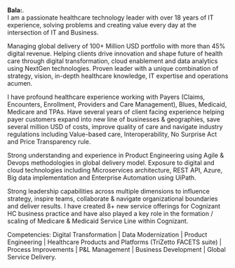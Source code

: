 
**Bala:**.  
I am a passionate healthcare technology leader with over 18 years of IT experience, solving problems and creating value every day at the intersection of IT and Business.   

Managing global delivery of 100+ Million USD portfolio with more than 45% digital revenue. Helping clients drive innovation and shape future of health care through digital transformation, cloud enablement and data analytics using NextGen technologies. Proven leader with a unique combination of strategy, vision, in-depth healthcare knowledge, IT expertise and operations acumen.  

I have profound healthcare experience working with Payers (Claims, Encounters, Enrollment, Providers and Care Management), Blues, Medicaid, Medicare and TPAs. Have several years of client facing experience helping payer customers expand into new line of businesses & geographies, save several million USD of costs, improve quality of care and navigate industry regulations including Value-based care, Interoperability, No Surprise Act and Price Transparency rule.  

Strong understanding and experience in Product Engineering using Agile & Devops methodologies in global delivery model. Exposure to digital and cloud technologies including Microservices architecture, REST API, Azure, Big data implementation and Enterprise Automation using UiPath.  

Strong leadership capabilities across multiple dimensions to influence strategy, inspire teams, collaborate & navigate organizational boundaries and deliver results. I have created 8+ new service offerings for Cognizant HC business practice and have also played a key role in the formation / scaling of Medicare & Medicaid Service Line within Cognizant.

Competencies: Digital Transformation | Data Modernization | Product Engineering | Healthcare Products and Platforms (TriZetto FACETS suite) | Process Improvements | P&L Management | Business Development | Global Service Delivery.  
